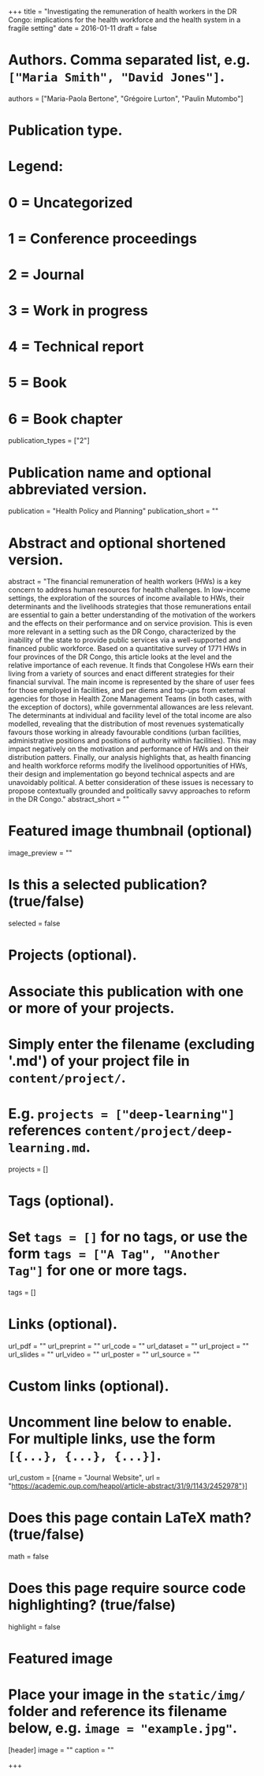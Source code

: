+++
title = "Investigating the remuneration of health workers in the DR Congo: implications for the health workforce and the health system in a fragile setting"
date = 2016-01-11
draft = false

# Authors. Comma separated list, e.g. `["Maria Smith", "David Jones"]`.
authors = ["Maria-Paola Bertone", "Grégoire Lurton", "Paulin Mutombo"]

# Publication type.
# Legend:
# 0 = Uncategorized
# 1 = Conference proceedings
# 2 = Journal
# 3 = Work in progress
# 4 = Technical report
# 5 = Book
# 6 = Book chapter
publication_types = ["2"]

# Publication name and optional abbreviated version.
publication = "Health Policy and Planning"
publication_short = ""

# Abstract and optional shortened version.
abstract = "The financial remuneration of health workers (HWs) is a key concern to address human resources for health challenges. In low-income settings, the exploration of the sources of income available to HWs, their determinants and the livelihoods strategies that those remunerations entail are essential to gain a better understanding of the motivation of the workers and the effects on their performance and on service provision. This is even more relevant in a setting such as the DR Congo, characterized by the inability of the state to provide public services via a well-supported and financed public workforce. Based on a quantitative survey of 1771 HWs in four provinces of the DR Congo, this article looks at the level and the relative importance of each revenue. It finds that Congolese HWs earn their living from a variety of sources and enact different strategies for their financial survival. The main income is represented by the share of user fees for those employed in facilities, and per diems and top-ups from external agencies for those in Health Zone Management Teams (in both cases, with the exception of doctors), while governmental allowances are less relevant. The determinants at individual and facility level of the total income are also modelled, revealing that the distribution of most revenues systematically favours those working in already favourable conditions (urban facilities, administrative positions and positions of authority within facilities). This may impact negatively on the motivation and performance of HWs and on their distribution patters. Finally, our analysis highlights that, as health financing and health workforce reforms modify the livelihood opportunities of HWs, their design and implementation go beyond technical aspects and are unavoidably political. A better consideration of these issues is necessary to propose contextually grounded and politically savvy approaches to reform in the DR Congo."
abstract_short = ""

# Featured image thumbnail (optional)
image_preview = ""

# Is this a selected publication? (true/false)
selected = false

# Projects (optional).
#   Associate this publication with one or more of your projects.
#   Simply enter the filename (excluding '.md') of your project file in `content/project/`.
#   E.g. `projects = ["deep-learning"]` references `content/project/deep-learning.md`.
projects = []

# Tags (optional).
#   Set `tags = []` for no tags, or use the form `tags = ["A Tag", "Another Tag"]` for one or more tags.
tags = []

# Links (optional).
url_pdf = ""
url_preprint = ""
url_code = ""
url_dataset = ""
url_project = ""
url_slides = ""
url_video = ""
url_poster = ""
url_source = ""

# Custom links (optional).
#   Uncomment line below to enable. For multiple links, use the form `[{...}, {...}, {...}]`.
url_custom = [{name = "Journal Website", url = "https://academic.oup.com/heapol/article-abstract/31/9/1143/2452978"}]

# Does this page contain LaTeX math? (true/false)
math = false

# Does this page require source code highlighting? (true/false)
highlight = false

# Featured image
# Place your image in the `static/img/` folder and reference its filename below, e.g. `image = "example.jpg"`.
[header]
image = ""
caption = ""

+++
